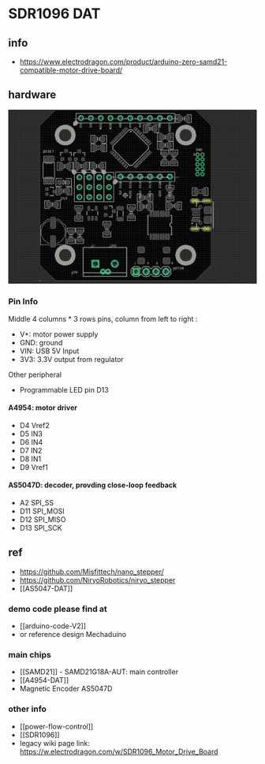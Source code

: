 
# SDR1096 DAT


## info 
- https://www.electrodragon.com/product/arduino-zero-samd21-compatible-motor-drive-board/



## hardware 

![](48-28-16-17-04-2023.png)

### Pin Info 

Middle 4 columns * 3 rows pins, column from left to right : 

- V+: motor power supply 
- GND: ground 
- VIN: USB 5V Input 
- 3V3: 3.3V output from regulator

Other peripheral 
- Programmable LED pin D13 


#### A4954: motor driver
- D4 Vref2
- D5 IN3
- D6 IN4
- D7 IN2
- D8 IN1
- D9 Vref1

#### AS5047D: decoder, provding close-loop feedback
- A2 SPI_SS
- D11 SPI_MOSI
- D12 SPI_MISO
- D13 SPI_SCK



## ref 
- https://github.com/Misfittech/nano_stepper/
- https://github.com/NiryoRobotics/niryo_stepper
- [[AS5047-DAT]]

### demo code please find at 
- [[arduino-code-V2]]
- or reference design Mechaduino

### main chips 
- [[SAMD21]] - SAMD21G18A-AUT: main controller 
- [[A4954-DAT]]
- Magnetic Encoder AS5047D


### other info 
- [[power-flow-control]]
- [[SDR1096]]
- legacy wiki page link: https://w.electrodragon.com/w/SDR1096_Motor_Drive_Board